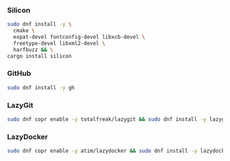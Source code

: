 ### Silicon
```bash
sudo dnf install -y \
  cmake \
  expat-devel fontconfig-devel libxcb-devel \
  freetype-devel libxml2-devel \
  harfbuzz && \
cargo install silicon
```

### GitHub
```bash
sudo dnf install -y gh
```

### LazyGit
```bash
sudo dnf copr enable -y totalfreak/lazygit && sudo dnf install -y lazygit
```

### LazyDocker
```bash
sudo dnf copr enable -y atim/lazydocker && sudo dnf install -y lazydocker
```
